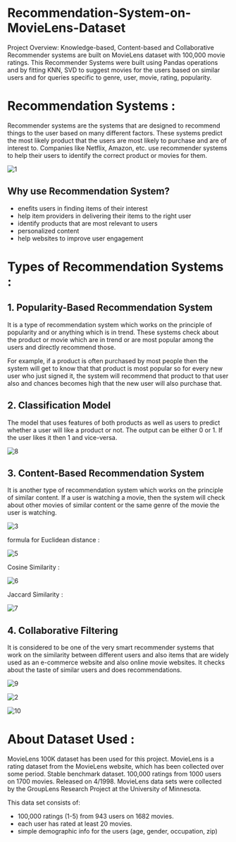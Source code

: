 # Recommendation-System-on-MovieLens-Dataset
Project Overview: Knowledge-based, Content-based and Collaborative Recommender systems are built on MovieLens dataset with 100,000 movie ratings. This Recommender Systems were built using Pandas operations and by fitting KNN, SVD to suggest movies for the users based on similar users and for queries specific to genre, user, movie, rating, popularity.


# Recommendation Systems : #

Recommender systems are the systems that are designed to recommend things to the user based on many different factors. These systems predict the most likely product that the users are most likely to purchase and are of interest to. Companies like Netflix, Amazon, etc. use recommender systems to help their users to identify the correct product or movies for them.

![1](https://user-images.githubusercontent.com/92712417/209871797-f707fa3c-6e49-42a1-9223-226f23fdcab9.png)

## Why use Recommendation System? ##

* enefits users in finding items of their interest
* help item providers in delivering their items to the right user
* identify products that are most relevant to users
* personalized content
* help websites to improve user engagement

# Types of Recommendation Systems : #

## 1. Popularity-Based Recommendation System ##
It is a type of recommendation system which works on the principle of popularity and or anything which is in trend. These systems check about the product or movie which are in trend or are most popular among the users and directly recommend those.
    
For example, if a product is often purchased by most people then the system will get to know that that product is most popular so for every new user who just signed it, the system will recommend that product to that user also and chances becomes high that the new user will also purchase that. 
    
    
    
## 2. Classification Model ##
The model that uses features of both products as well as users to predict whether a user will like a product or not. The output can be either 0 or 1. If the user likes it then 1 and vice-versa.
    
![8](https://user-images.githubusercontent.com/92712417/209872957-97b9095f-551f-46d8-91a8-860a555dd330.png)

## 3. Content-Based Recommendation System ##
It is another type of recommendation system which works on the principle of similar content. If a user is watching a movie, then the system will check about other movies of similar content or the same genre of the movie the user is watching. 
    
![3](https://user-images.githubusercontent.com/92712417/209873277-4f34c109-2ad8-41d9-a874-82d610b62c20.png)

formula for Euclidean distance :

![5](https://user-images.githubusercontent.com/92712417/209872740-42319627-a10f-4d81-b10e-ff9536ef1462.JPG)

Cosine Similarity :

![6](https://user-images.githubusercontent.com/92712417/209872742-d6d062c7-e8ab-45c6-af52-17ca392aa1ab.png)

Jaccard Similarity :

![7](https://user-images.githubusercontent.com/92712417/209872738-dc1c0392-5eba-44ef-b905-4d18aa5f4dbb.png)
    
## 4. Collaborative Filtering ##
It is considered to be one of the very smart recommender systems that work on the similarity between different users and also items that are widely used as an e-commerce website and also online movie websites. It checks about the taste of similar users and does recommendations.
    
![9](https://user-images.githubusercontent.com/92712417/209873178-25157790-c632-4e93-89be-bc4ab2f591f4.png)

![2](https://user-images.githubusercontent.com/92712417/209871803-35d3da18-8cde-412a-83fd-8b604a13e927.png)

![10](https://user-images.githubusercontent.com/92712417/209873377-b67fb4a5-5f93-496a-8761-2c6c89477982.png)

# About Dataset Used : #

MovieLens 100K dataset has been used for this project. MovieLens is a rating dataset from the MovieLens website, which has been collected over some period. Stable benchmark dataset. 100,000 ratings from 1000 users on 1700 movies. Released on 4/1998. MovieLens data sets were collected by the GroupLens Research Project at the University of Minnesota.

This data set consists of:

* 100,000 ratings (1-5) from 943 users on 1682 movies.
* each user has rated at least 20 movies.
* simple demographic info for the users (age, gender, occupation, zip)



